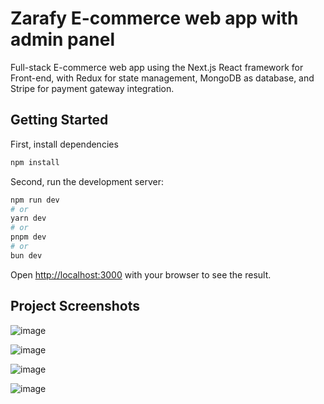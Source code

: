 # Zarafy E-commerce web app with admin panel

Full-stack E-commerce web app using the Next.js React framework for Front-end, with
Redux for state management, MongoDB as database, and Stripe for payment gateway integration.

## Getting Started

First, install dependencies

```bash
npm install
```

Second, run the development server:



```bash
npm run dev
# or
yarn dev
# or
pnpm dev
# or
bun dev
```

Open [http://localhost:3000](http://localhost:3000) with your browser to see the result.


## Project Screenshots

![image](https://github.com/ayush1337/full-stack-ecommerce/assets/28340990/13f3dd83-be34-47f0-b29d-a992c7d7ed9a)

![image](https://github.com/ayush1337/full-stack-ecommerce/assets/28340990/20c05218-1e39-4025-9b12-63d207e99495)

![image](https://github.com/ayush1337/full-stack-ecommerce/assets/28340990/f2e0a5f4-4218-46c8-bc63-f15fcb6ce153)

![image](https://github.com/ayush1337/full-stack-ecommerce/assets/28340990/f6247a89-39fd-4c6e-929a-2f96e8d8c2b5)






